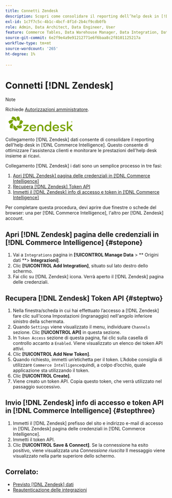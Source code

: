 ```yaml
---
title: Connetti Zendesk
description: Scopri come consolidare il reporting dell’help desk in [!DNL Commerce Intelligence].
exl-id: 1c7f7c5c-4b1c-4bcf-8f1d-2b4cf9cdb0fb
role: Admin, Data Architect, Data Engineer, User
feature: Commerce Tables, Data Warehouse Manager, Data Integration, Data Import/Export
source-git-commit: 6e2f9e4a9e91212771e6f6baa8c2f8101125217a
workflow-type: tm+mt
source-wordcount: '265'
ht-degree: 1%

---
```


# Connetti [!DNL Zendesk]

>[!NOTE]
>
>Richiede [Autorizzazioni amministratore](../../../administrator/user-management/user-management.md).

![](../../../assets/Zendesk_logo.png)

Collegamento [!DNL Zendesk] dati consente di consolidare il reporting dell&#39;help desk in [!DNL Commerce Intelligence]. Questo consente di ottimizzare l&#39;assistenza clienti e monitorare le prestazioni dell&#39;help desk insieme ai ricavi.

Collegamento [!DNL Zendesk] i dati sono un semplice processo in tre fasi:

1. [Apri [!DNL Zendesk] pagina delle credenziali in [!DNL Commerce Intelligence]](#stepone)
1. [Recupera [!DNL Zendesk] Token API](#steptwo)
1. [Immetti il [!DNL Zendesk] info di accesso e token in [!DNL Commerce Intelligence]](#stepthree)

Per completare questa procedura, devi aprire due finestre o schede del browser: una per [!DNL Commerce Intelligence], l&#39;altro per [!DNL Zendesk] account.

## Apri [!DNL Zendesk] pagina delle credenziali in [!DNL Commerce Intelligence] {#stepone}

1. Vai a `Integrations` pagina in **[!UICONTROL Manage Data** > ** Origini dati **> **Integrazioni]**.
1. Clic **[!UICONTROL Add Integration]**, situato sul lato destro dello schermo.
1. Fai clic su [!DNL Zendesk] icona. Verrà aperto il [!DNL Zendesk] pagina delle credenziali.

## Recupera [!DNL Zendesk] Token API {#steptwo}

1. Nella finestra/scheda in cui hai effettuato l’accesso a [!DNL Zendesk] fare clic sull&#39;icona Impostazioni (ingranaggio) nell&#39;angolo inferiore sinistro della schermata.
1. Quando `Settings` viene visualizzato il menu, individuare `Channels` sezione. Clic **[!UICONTROL API]** in questa sezione.
1. In `Token Access` sezione di questa pagina, fai clic sulla casella di controllo accanto a `Enabled`. Viene visualizzato un elenco dei token API attivi.
1. Clic **[!UICONTROL Add New Token]**.
1. Quando richiesto, immetti un’etichetta per il token. L’Adobe consiglia di utilizzare `Commerce Intelligence`quindi, a colpo d’occhio, quale applicazione sta utilizzando il token.
1. Clic **[!UICONTROL Create]**.
1. Viene creato un token API. Copia questo token, che verrà utilizzato nel passaggio successivo.

## Invio [!DNL Zendesk] info di accesso e token API in [!DNL Commerce Intelligence] {#stepthree}

1. Immetti il [!DNL Zendesk] prefisso del sito e indirizzo e-mail di accesso in [!DNL Zendesk] pagina delle credenziali in [!DNL Commerce Intelligence].
1. Immetti il token API.
1. Clic **[!UICONTROL Save & Connect]**. Se la connessione ha esito positivo, viene visualizzata una *Connessione riuscita* Il messaggio viene visualizzato nella parte superiore dello schermo.

## Correlato:

* [Previsto [!DNL Zendesk] dati](../integrations/exp-zendesk-data.md)
* [Reautenticazione delle integrazioni](https://experienceleague.adobe.com/docs/commerce-knowledge-base/kb/how-to/mbi-reauthenticating-integrations.html)
